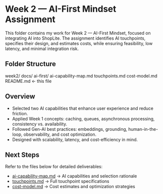 # Week 2 — AI-First Mindset Assignment

This folder contains my work for Week 2 — AI-First Mindset, focused on integrating AI into ShopLite. The assignment identifies AI touchpoints, specifies their design, and estimates costs, while ensuring feasibility, low latency, and minimal integration risk.

## Folder Structure
week2/
  docs/
    ai-first/
      ai-capability-map.md
      touchpoints.md
      cost-model.md
      README.md   <- this file

## Overview

- Selected two AI capabilities that enhance user experience and reduce friction.
- Applied Week 1 concepts: caching, queues, asynchronous processing, consistency vs. availability.
- Followed Gen-AI best practices: embeddings, grounding, human-in-the-loop, observability, and cost optimization.
- Designed with scalability, latency, and cost-efficiency in mind.

## Next Steps

Refer to the files below for detailed deliverables:

- [ai-capability-map.md](./doc/ai-capability-map.md) → AI capabilities and selection rationale
- [touchpoints.md](./doc/touchpoints.md) → Full touchpoint specifications
- [cost-model.md](./doc/cost-model.md) → Cost estimates and optimization strategies
